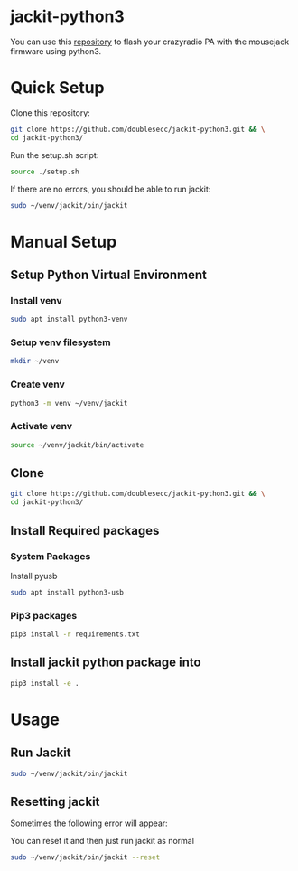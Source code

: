 # jackit-python3

You can use this [repository](https://github.com/kuzmin-no/nrf-research-firmware-python3) to flash your crazyradio PA with the mousejack firmware using python3.

# Quick Setup
Clone this repository:
```bash
git clone https://github.com/doublesecc/jackit-python3.git && \
cd jackit-python3/
```

Run the setup.sh script:
```bash
source ./setup.sh
```

If there are no errors, you should be able to run jackit:
```bash
sudo ~/venv/jackit/bin/jackit
```

# Manual Setup
## Setup Python Virtual Environment
### Install venv
``` bash
sudo apt install python3-venv
```
### Setup venv filesystem
```bash
mkdir ~/venv
```

### Create venv
```bash
python3 -m venv ~/venv/jackit
```

### Activate venv
```bash
source ~/venv/jackit/bin/activate
```

## Clone
```bash
git clone https://github.com/doublesecc/jackit-python3.git && \
cd jackit-python3/
```

## Install Required packages
### System Packages
Install pyusb
```bash
sudo apt install python3-usb
```
### Pip3 packages

```bash
pip3 install -r requirements.txt
```

## Install jackit python package into 
```bash
pip3 install -e .
```

# Usage
## Run Jackit
```bash
sudo ~/venv/jackit/bin/jackit
```

## Resetting jackit
Sometimes the following error will appear:

You can reset it and then just run jackit as normal
```bash
sudo ~/venv/jackit/bin/jackit --reset
```
